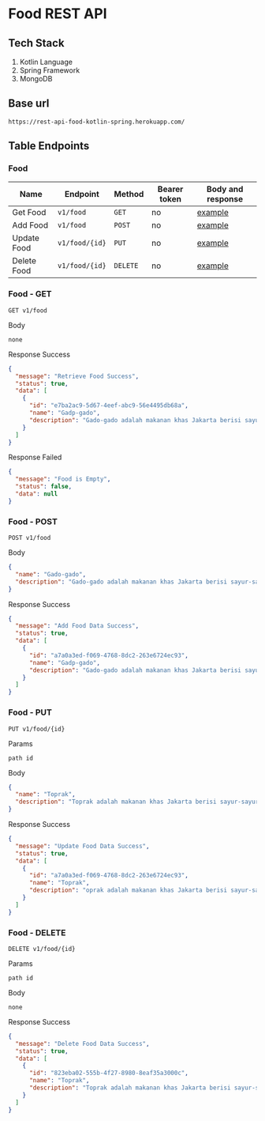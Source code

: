 # Food REST API

## Tech Stack

1. Kotlin Language
2. Spring Framework
3. MongoDB

## Base url

```
https://rest-api-food-kotlin-spring.herokuapp.com/
```

## Table Endpoints

### Food

| Name        | Endpoint       | Method   | Bearer token | Body and response         |
|-------------|----------------|----------|--------------|---------------------------|
| Get Food    | `v1/food`      | `GET`    | no           | [example](#food---get)    |
| Add Food    | `v1/food`      | `POST`   | no           | [example](#food---post)   |
| Update Food | `v1/food/{id}` | `PUT`    | no           | [example](#food---put)    |
| Delete Food | `v1/food/{id}` | `DELETE` | no           | [example](#food---delete) |

### Food - GET

```
GET v1/food
```

Body

```
none
```

Response Success

```json
{
  "message": "Retrieve Food Success",
  "status": true,
  "data": [
    {
      "id": "e7ba2ac9-5d67-4eef-abc9-56e4495db68a",
      "name": "Gadp-gado",
      "description": "Gado-gado adalah makanan khas Jakarta berisi sayur-sayuran yang direbus, irisan telur dan tahu, serta ditaburi bawang goreng dan kerupuk."
    }
  ]
}
```

Response Failed

```json
{
  "message": "Food is Empty",
  "status": false,
  "data": null
}
```

### Food - POST

```
POST v1/food
```

Body

```json
{
  "name": "Gado-gado",
  "description": "Gado-gado adalah makanan khas Jakarta berisi sayur-sayuran yang direbus, irisan telur dan tahu, serta ditaburi bawang goreng dan kerupuk."
}
```

Response Success

```json
{
  "message": "Add Food Data Success",
  "status": true,
  "data": [
    {
      "id": "a7a0a3ed-f069-4768-8dc2-263e6724ec93",
      "name": "Gadp-gado",
      "description": "Gado-gado adalah makanan khas Jakarta berisi sayur-sayuran yang direbus, irisan telur dan tahu, serta ditaburi bawang goreng dan kerupuk."
    }
  ]
}
```

### Food - PUT

```
PUT v1/food/{id}
```

Params

```
path id
```

Body

```json
{
  "name": "Toprak",
  "description": "Toprak adalah makanan khas Jakarta berisi sayur-sayuran yang direbus, irisan telur dan tahu, serta ditaburi bawang goreng dan kerupuk."
}
```

Response Success

```json
{
  "message": "Update Food Data Success",
  "status": true,
  "data": [
    {
      "id": "a7a0a3ed-f069-4768-8dc2-263e6724ec93",
      "name": "Toprak",
      "description": "oprak adalah makanan khas Jakarta berisi sayur-sayuran yang direbus, irisan telur dan tahu, serta ditaburi bawang goreng dan kerupuk."
    }
  ]
}
```

### Food - DELETE

```
DELETE v1/food/{id}
```

Params

```
path id
```

Body

```
none
```

Response Success

```json
{
  "message": "Delete Food Data Success",
  "status": true,
  "data": [
    {
      "id": "823eba02-555b-4f27-8980-8eaf35a3000c",
      "name": "Toprak",
      "description": "Toprak adalah makanan khas Jakarta berisi sayur-sayuran yang direbus, irisan telur dan tahu, serta ditaburi bawang goreng dan kerupuk."
    }
  ]
}
```